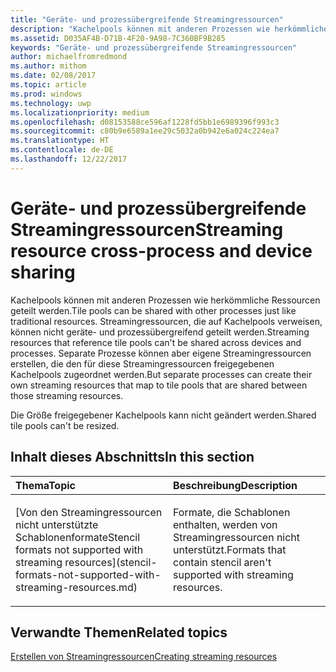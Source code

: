 ```yaml
---
title: "Geräte- und prozessübergreifende Streamingressourcen"
description: "Kachelpools können mit anderen Prozessen wie herkömmliche Ressourcen geteilt werden. Streamingressourcen, die auf Kachelpools verweisen, können nicht geräte- und prozessübergreifend geteilt werden."
ms.assetid: D035AF4B-D71B-4F20-9A98-7C360BF9B285
keywords: "Geräte- und prozessübergreifende Streamingressourcen"
author: michaelfromredmond
ms.author: mithom
ms.date: 02/08/2017
ms.topic: article
ms.prod: windows
ms.technology: uwp
ms.localizationpriority: medium
ms.openlocfilehash: d08153588ce596af1228fd5bb1e6989396f993c3
ms.sourcegitcommit: c80b9e6589a1ee29c5032a0b942e6a024c224ea7
ms.translationtype: HT
ms.contentlocale: de-DE
ms.lasthandoff: 12/22/2017
---
```

# <a name="span-iddirect3dconceptsstreaming-resource-cross-process-and-device-sharingspanstreaming-resource-cross-process-and-device-sharing"></a><span data-ttu-id="3f95f-105"><span id="direct3dconcepts.streaming-resource-cross-process-and-device-sharing"></span>Geräte- und prozessübergreifende Streamingressourcen</span><span class="sxs-lookup"><span data-stu-id="3f95f-105"><span id="direct3dconcepts.streaming-resource-cross-process-and-device-sharing"></span>Streaming resource cross-process and device sharing</span></span>


<span data-ttu-id="3f95f-106">Kachelpools können mit anderen Prozessen wie herkömmliche Ressourcen geteilt werden.</span><span class="sxs-lookup"><span data-stu-id="3f95f-106">Tile pools can be shared with other processes just like traditional resources.</span></span> <span data-ttu-id="3f95f-107">Streamingressourcen, die auf Kachelpools verweisen, können nicht geräte- und prozessübergreifend geteilt werden.</span><span class="sxs-lookup"><span data-stu-id="3f95f-107">Streaming resources that reference tile pools can't be shared across devices and processes.</span></span> <span data-ttu-id="3f95f-108">Separate Prozesse können aber eigene Streamingressourcen erstellen, die den für diese Streamingressourcen freigegebenen Kachelpools zugeordnet werden.</span><span class="sxs-lookup"><span data-stu-id="3f95f-108">But separate processes can create their own streaming resources that map to tile pools that are shared between those streaming resources.</span></span>

<span data-ttu-id="3f95f-109">Die Größe freigegebener Kachelpools kann nicht geändert werden.</span><span class="sxs-lookup"><span data-stu-id="3f95f-109">Shared tile pools can't be resized.</span></span>

## <a name="span-idin-this-sectionspanin-this-section"></a><span data-ttu-id="3f95f-110"><span id="in-this-section"></span>Inhalt dieses Abschnitts</span><span class="sxs-lookup"><span data-stu-id="3f95f-110"><span id="in-this-section"></span>In this section</span></span>


<table>
<colgroup>
<col width="50%" />
<col width="50%" />
</colgroup>
<thead>
<tr class="header">
<th align="left"><span data-ttu-id="3f95f-111">Thema</span><span class="sxs-lookup"><span data-stu-id="3f95f-111">Topic</span></span></th>
<th align="left"><span data-ttu-id="3f95f-112">Beschreibung</span><span class="sxs-lookup"><span data-stu-id="3f95f-112">Description</span></span></th>
</tr>
</thead>
<tbody>
<tr class="odd">
<td align="left"><p>[<span data-ttu-id="3f95f-113">Von den Streamingressourcen nicht unterstützte Schablonenformate</span><span class="sxs-lookup"><span data-stu-id="3f95f-113">Stencil formats not supported with streaming resources</span></span>](stencil-formats-not-supported-with-streaming-resources.md)</p></td>
<td align="left"><p><span data-ttu-id="3f95f-114">Formate, die Schablonen enthalten, werden von Streamingressourcen nicht unterstützt.</span><span class="sxs-lookup"><span data-stu-id="3f95f-114">Formats that contain stencil aren't supported with streaming resources.</span></span></p></td>
</tr>
</tbody>
</table>

 

## <a name="span-idrelated-topicsspanrelated-topics"></a><span data-ttu-id="3f95f-115"><span id="related-topics"></span>Verwandte Themen</span><span class="sxs-lookup"><span data-stu-id="3f95f-115"><span id="related-topics"></span>Related topics</span></span>


[<span data-ttu-id="3f95f-116">Erstellen von Streamingressourcen</span><span class="sxs-lookup"><span data-stu-id="3f95f-116">Creating streaming resources</span></span>](creating-streaming-resources.md)

 

 




